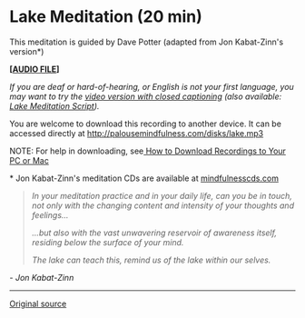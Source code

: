 Lake Meditation (20 min)
========================

This meditation is guided by Dave Potter (adapted from Jon Kabat-Zinn's version\*)

**[[AUDIO FILE][40]]**
  

_If you are deaf or hard-of-hearing, or English is not your first language, you
may want to try the [video version with closed captioning][38] (also
available: [Lake Meditation Script][39])._

You are welcome to download this recording to another device. It can be
accessed directly at <http://palousemindfulness.com/disks/lake.mp3>

NOTE: For help in downloading, see[ How to Download Recordings to Your PC or
Mac][41]

\* Jon Kabat-Zinn's meditation CDs are available at [mindfulnesscds.com][42]

> _In your meditation practice and in your daily life, can you be in touch, not only with the changing content and intensity of your thoughts and feelings..._
> 
>_...but also with the vast unwavering reservoir of awareness itself, residing below the surface of your mind._
> 
> _The lake can teach this, remind us of the lake within our selves._
  
\- _Jon Kabat-Zinn_


[38]: https://www.youtube.com/watch?v=3DoIOHb0unE&amp;index=7&amp;list=PLbiVpU59JkVaFMGi0A8Im_hfSh-SWsFwg
[39]: /docs/lake_meditation.pdf
[40]: /disks/lake.mp3
[41]: http://downloading.html
[42]: http://www.mindfulnesscds.com/
  
-----

[Original source](http://palousemindfulness.com/meditations/lake.html "Permalink to Lake Meditation")

